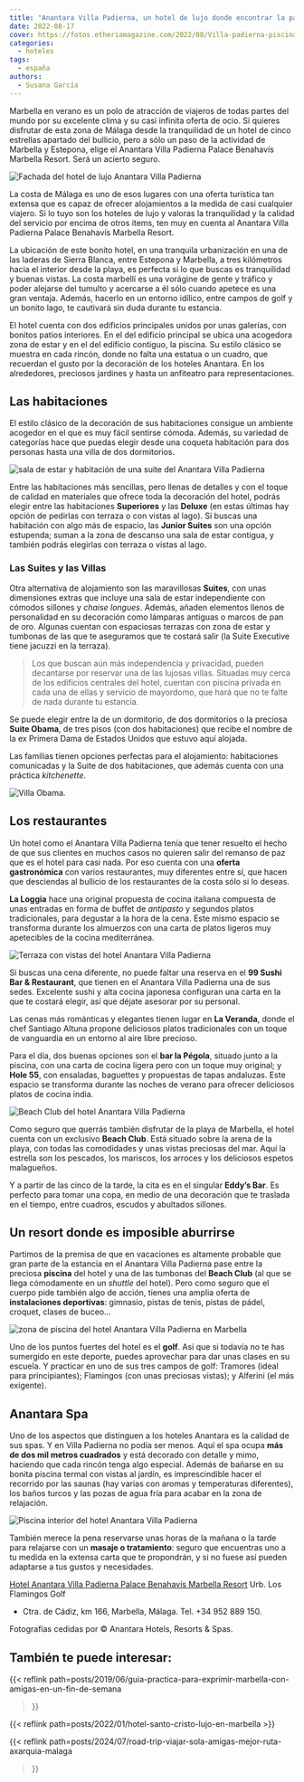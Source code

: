 ```yaml
---
title: "Anantara Villa Padierna, un hotel de lujo donde encontrar la paz en la costa malagueña"
date: 2022-08-17
cover: https://fotos.etheriamagazine.com/2022/08/Villa-padierna-piscina.jpg
categories: 
  - hoteles
tags: 
  - españa
authors: 
  - Susana García
---
```


Marbella en verano es un polo de atracción de viajeros de todas partes del mundo por su excelente clima y su casi infinita oferta de ocio. Si quieres disfrutar de esta zona de Málaga desde la tranquilidad de un hotel de cinco estrellas apartado del bullicio, pero a sólo un paso de la actividad de Marbella y Estepona, elige el Anantara Villa Padierna Palace Benahavís Marbella Resort. Será un acierto seguro.

![Fachada del hotel de lujo Anantara Villa Padierna](https://fotos.etheriamagazine.com/2022/08/Villa-padierna-fachada.jpg "Anantara Villa Padierna Palace Benahavís Marbella Resort.")

La costa de Málaga es uno de esos lugares con una oferta turística tan extensa que es 
capaz de ofrecer alojamientos a la medida de casi cualquier viajero. Si lo tuyo son los 
hoteles de lujo y valoras la tranquilidad y la calidad del servicio por encima de otros 
ítems, ten muy en cuenta al Anantara Villa Padierna Palace Benahavís Marbella Resort. 

La ubicación de este bonito hotel, en una tranquila urbanización en una de las laderas 
de Sierra Blanca, entre Estepona y Marbella, a tres kilómetros hacia el interior desde 
la playa, es perfecta si lo que buscas es tranquilidad y buenas vistas. La costa 
marbellí es una vorágine de gente y tráfico y poder alejarse del tumulto y acercarse a 
él sólo cuando apetece es una gran ventaja. Además, hacerlo en un entorno idílico, entre 
campos de golf y un bonito lago, te cautivará sin duda durante tu estancia. 

El hotel cuenta con dos edificios principales unidos por unas galerías, con bonitos 
patios interiores. En el del edificio principal se ubica una acogedora zona de estar y 
en el del edificio contiguo, la piscina. Su estilo clásico se muestra en cada rincón, 
donde no falta una estatua o un cuadro, que recuerdan el gusto por la decoración de los 
hoteles Anantara. En los alrededores, preciosos jardines y hasta un anfiteatro para 
representaciones. 

## Las habitaciones

El estilo clásico de la decoración de sus habitaciones consigue un ambiente acogedor en 
el que es muy fácil sentirse cómoda. Además, su variedad de categorías hace que puedas 
elegir desde una coqueta habitación para dos personas hasta una villa de dos 
dormitorios. 

![sala de estar y habitación de una suite del Anantara Villa Padierna](https://fotos.etheriamagazine.com/2022/08/villa-padierna-suite.jpg "Suite del Anantara Villa Padierna.")

Entre las habitaciones más sencillas, pero llenas de detalles y con el toque de calidad 
en materiales que ofrece toda la decoración del hotel, podrás elegir entre las 
habitaciones **Superiores** y las **Deluxe** (en estas últimas hay opción de pedirlas 
con terraza o con vistas al lago). Si buscas una habitación con algo más de espacio, las 
**Junior Suites** son una opción estupenda; suman a la zona de descanso una sala de 
estar contigua, y también podrás elegirlas con terraza o vistas al lago. 

### Las Suites y las Villas

Otra alternativa de alojamiento son las maravillosas **Suites**, con unas dimensiones 
extras que incluye una sala de estar independiente con cómodos sillones y _chaise 
longues_. Además, añaden elementos llenos de personalidad en su decoración como lámparas 
antiguas o marcos de pan de oro. Algunas cuentan con espaciosas terrazas con zona de 
estar y tumbonas de las que te aseguramos que te costará salir (la Suite Executive tiene 
jacuzzi en la terraza). 

> Los que buscan aún más independencia y privacidad, pueden decantarse por reservar una de 
> las lujosas villas. Situadas muy cerca de los edificios centrales del hotel, cuentan con 
> piscina privada en cada una de ellas y servicio de mayordomo, que hará que no te falte 
> de nada durante tu estancia. 

Se puede elegir entre la de un dormitorio, de dos dormitorios o la preciosa **Suite 
Obama**, de tres pisos (con dos habitaciones) que recibe el nombre de la ex Primera Dama 
de Estados Unidos que estuvo aquí alojada. 

Las familias tienen opciones perfectas para el alojamiento: habitaciones comunicadas y 
la Suite de dos habitaciones, que además cuenta con una práctica _kitchenette_. 

![Villa Obama.](https://fotos.etheriamagazine.com/2022/08/villa-padierna-villa-obama.jpg "Villa Obama.")

## Los restaurantes

Un hotel como el Anantara Villa Padierna tenía que tener resuelto el hecho de que sus 
clientes en muchos casos no quieren salir del remanso de paz que es el hotel para casi 
nada. Por eso cuenta con una **oferta gastronómica** con varios restaurantes, muy 
diferentes entre sí, que hacen que desciendas al bullicio de los restaurantes de la 
costa sólo si lo deseas. 

**La Loggia** hace una original propuesta de cocina italiana compuesta de unas entradas 
en forma de buffet de _antipasto_ y segundos platos tradicionales, para degustar a la 
hora de la cena. Este mismo espacio se transforma durante los almuerzos con una carta de 
platos ligeros muy apetecibles de la cocina mediterránea. 

![Terraza con vistas del hotel Anantara Villa Padierna](https://fotos.etheriamagazine.com/2022/08/villa-padierna-terraza.jpg "Terraza de La Loggia.")

Si buscas una cena diferente, no puede faltar una reserva en el **99 Sushi Bar & 
Restaurant**, que tienen en el Anantara Villa Padierna una de sus sedes. Excelente sushi 
y alta cocina japonesa configuran una carta en la que te costará elegir, así que déjate 
asesorar por su personal. 

Las cenas más románticas y elegantes tienen lugar en **La Veranda**, donde el chef 
Santiago Altuna propone deliciosos platos tradicionales con un toque de vanguardia en un 
entorno al aire libre precioso. 

Para el día, dos buenas opciones son el **bar la Pégola**, situado junto a la piscina, 
con una carta de cocina ligera pero con un toque muy original; y **Hole 55**, con 
ensaladas, baguettes y propuestas de tapas andaluzas. Este espacio se transforma durante 
las noches de verano para ofrecer deliciosos platos de cocina india. 

![Beach Club del hotel Anantara Villa Padierna](https://fotos.etheriamagazine.com/2022/08/Villa-Padierna-beach-club.jpg "Beach Club.")

Como seguro que querrás también disfrutar de la playa de Marbella, el hotel cuenta con 
un exclusivo **Beach Club**. Está situado sobre la arena de la playa, con todas las 
comodidades y unas vistas preciosas del mar. Aquí la estrella son los pescados, los 
mariscos, los arroces y los deliciosos espetos malagueños. 

Y a partir de las cinco de la tarde, la cita es en el singular **Eddy’s Bar**. Es 
perfecto para tomar una copa, en medio de una decoración que te traslada en el tiempo, 
entre cuadros, escudos y abultados sillones. 

## Un resort donde es imposible aburrirse

Partimos de la premisa de que en vacaciones es altamente probable que gran parte de la 
estancia en el Anantara Villa Padierna pase entre la preciosa **piscina** del hotel y 
una de las tumbonas del **Beach Club** (al que se llega cómodamente en un _shuttle_ del 
hotel). Pero como seguro que el cuerpo pide también algo de acción, tienes una amplia 
oferta de **instalaciones deportivas**: gimnasio, pistas de tenis, pistas de pádel, 
croquet, clases de buceo… 

![zona de piscina del hotel Anantara Villa Padierna en Marbella](https://fotos.etheriamagazine.com/2022/08/Villa-padierna-piscina.jpg "Piscina del hotel de lujo Anantara Villa Padierna.")

Uno de los puntos fuertes del hotel es el **golf**. Así que si todavía no te has 
sumergido en este deporte, puedes aprovechar para dar unas clases en su escuela. Y 
practicar en uno de sus tres campos de golf: Tramores (ideal para principiantes); 
Flamingos (con unas preciosas vistas); y Alferini (el más exigente). 

## Anantara Spa

Uno de los aspectos que distinguen a los hoteles Anantara es la calidad de sus spas. Y 
en Villa Padierna no podía ser menos. Aquí el spa ocupa **más de dos mil metros 
cuadrados** y está decorado con detalle y mimo, haciendo que cada rincón tenga algo 
especial. Además de bañarse en su bonita piscina termal con vistas al jardín, es 
imprescindible hacer el recorrido por las saunas (hay varias con aromas y temperaturas 
diferentes), los baños turcos y las pozas de agua fría para acabar en la zona de 
relajación. 

![Piscina interior del hotel Anantara Villa Padierna](https://fotos.etheriamagazine.com/2022/08/Villa-padierna-spa.jpg "Piscina de la zona de Spa con vistas a los jardines.")

También merece la pena reservarse unas horas de la mañana o la tarde para relajarse con 
un **masaje o tratamiento**: seguro que encuentras uno a tu medida en la extensa carta 
que te propondrán, y si no fuese así pueden adaptarse a tus gustos y necesidades. 

[Hotel Anantara Villa Padierna Palace Benahavís Marbella 
Resort](https://www.anantara.com/es/villa-padierna-marbella) Urb. Los Flamingos Golf 

- Ctra. de Cádiz, km 166, Marbella, Málaga. Tel. +34 952 889 150. 

Fotografías cedidas por © Anantara Hotels, Resorts & Spas. 

## También te puede interesar:

{{< reflink 
path=posts/2019/06/guia-practica-para-exprimir-marbella-con-amigas-en-un-fin-de-semana 
>}} 

{{< reflink path=posts/2022/01/hotel-santo-cristo-lujo-en-marbella >}} 

{{< reflink path=posts/2024/07/road-trip-viajar-sola-amigas-mejor-ruta-axarquia-malaga 
>}}
